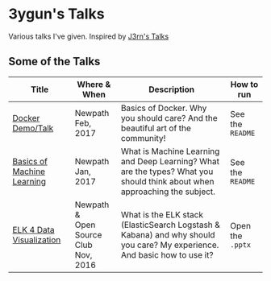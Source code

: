 # 3ygun's Talks

Various talks I've given. Inspired by [J3rn's Talks](https://github.com/J3RN/talks)

## Some of the Talks

Title | Where & When | Description | How to run
--- | --- | --- | ---
[Docker Demo/Talk](https://github.com/3ygun/docker-demo) |  Newpath<br>Feb, 2017 | Basics of Docker. Why you should care? And the beautiful art of the community! | See the `README`
[Basics of Machine Learning](https://github.com/3ygun/newpath-machine-learning-talk) |  Newpath<br>Jan, 2017 | What is Machine Learning and Deep Learning? What are the types? What you should think about when approaching the subject. | See the `README`
[ELK 4 Data Visualization](elk-4-data-visualization/) |  Newpath &<br>Open Source Club<br>Nov, 2016 | What is the ELK stack (ElasticSearch Logstash & Kabana) and why should you care? My experience. And basic how to use it? | Open the `.pptx`
